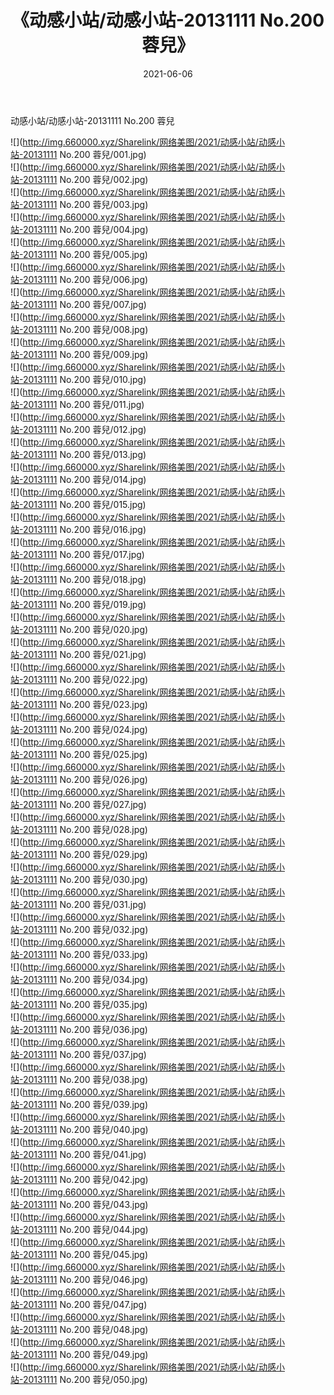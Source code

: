 ﻿---
layout: post
title:  《动感小站/动感小站-20131111 No.200 蓉兒》
date:   2021-06-06
img: http://img.660000.xyz/Sharelink/网络美图/2021/动感小站/动感小站-20131111 No.200 蓉兒/000.jpg
categories: [美女, 清纯, 唯美]
---

动感小站/动感小站-20131111 No.200 蓉兒

 ![](http://img.660000.xyz/Sharelink/网络美图/2021/动感小站/动感小站-20131111 No.200 蓉兒/001.jpg) <br>![](http://img.660000.xyz/Sharelink/网络美图/2021/动感小站/动感小站-20131111 No.200 蓉兒/002.jpg) <br>![](http://img.660000.xyz/Sharelink/网络美图/2021/动感小站/动感小站-20131111 No.200 蓉兒/003.jpg) <br>![](http://img.660000.xyz/Sharelink/网络美图/2021/动感小站/动感小站-20131111 No.200 蓉兒/004.jpg) <br>![](http://img.660000.xyz/Sharelink/网络美图/2021/动感小站/动感小站-20131111 No.200 蓉兒/005.jpg) <br>![](http://img.660000.xyz/Sharelink/网络美图/2021/动感小站/动感小站-20131111 No.200 蓉兒/006.jpg) <br>![](http://img.660000.xyz/Sharelink/网络美图/2021/动感小站/动感小站-20131111 No.200 蓉兒/007.jpg) <br>![](http://img.660000.xyz/Sharelink/网络美图/2021/动感小站/动感小站-20131111 No.200 蓉兒/008.jpg) <br>![](http://img.660000.xyz/Sharelink/网络美图/2021/动感小站/动感小站-20131111 No.200 蓉兒/009.jpg) <br>![](http://img.660000.xyz/Sharelink/网络美图/2021/动感小站/动感小站-20131111 No.200 蓉兒/010.jpg) <br>![](http://img.660000.xyz/Sharelink/网络美图/2021/动感小站/动感小站-20131111 No.200 蓉兒/011.jpg) <br>![](http://img.660000.xyz/Sharelink/网络美图/2021/动感小站/动感小站-20131111 No.200 蓉兒/012.jpg) <br>![](http://img.660000.xyz/Sharelink/网络美图/2021/动感小站/动感小站-20131111 No.200 蓉兒/013.jpg) <br>![](http://img.660000.xyz/Sharelink/网络美图/2021/动感小站/动感小站-20131111 No.200 蓉兒/014.jpg) <br>![](http://img.660000.xyz/Sharelink/网络美图/2021/动感小站/动感小站-20131111 No.200 蓉兒/015.jpg) <br>![](http://img.660000.xyz/Sharelink/网络美图/2021/动感小站/动感小站-20131111 No.200 蓉兒/016.jpg) <br>![](http://img.660000.xyz/Sharelink/网络美图/2021/动感小站/动感小站-20131111 No.200 蓉兒/017.jpg) <br>![](http://img.660000.xyz/Sharelink/网络美图/2021/动感小站/动感小站-20131111 No.200 蓉兒/018.jpg) <br>![](http://img.660000.xyz/Sharelink/网络美图/2021/动感小站/动感小站-20131111 No.200 蓉兒/019.jpg) <br>![](http://img.660000.xyz/Sharelink/网络美图/2021/动感小站/动感小站-20131111 No.200 蓉兒/020.jpg) <br>![](http://img.660000.xyz/Sharelink/网络美图/2021/动感小站/动感小站-20131111 No.200 蓉兒/021.jpg) <br>![](http://img.660000.xyz/Sharelink/网络美图/2021/动感小站/动感小站-20131111 No.200 蓉兒/022.jpg) <br>![](http://img.660000.xyz/Sharelink/网络美图/2021/动感小站/动感小站-20131111 No.200 蓉兒/023.jpg) <br>![](http://img.660000.xyz/Sharelink/网络美图/2021/动感小站/动感小站-20131111 No.200 蓉兒/024.jpg) <br>![](http://img.660000.xyz/Sharelink/网络美图/2021/动感小站/动感小站-20131111 No.200 蓉兒/025.jpg) <br>![](http://img.660000.xyz/Sharelink/网络美图/2021/动感小站/动感小站-20131111 No.200 蓉兒/026.jpg) <br>![](http://img.660000.xyz/Sharelink/网络美图/2021/动感小站/动感小站-20131111 No.200 蓉兒/027.jpg) <br>![](http://img.660000.xyz/Sharelink/网络美图/2021/动感小站/动感小站-20131111 No.200 蓉兒/028.jpg) <br>![](http://img.660000.xyz/Sharelink/网络美图/2021/动感小站/动感小站-20131111 No.200 蓉兒/029.jpg) <br>![](http://img.660000.xyz/Sharelink/网络美图/2021/动感小站/动感小站-20131111 No.200 蓉兒/030.jpg) <br>![](http://img.660000.xyz/Sharelink/网络美图/2021/动感小站/动感小站-20131111 No.200 蓉兒/031.jpg) <br>![](http://img.660000.xyz/Sharelink/网络美图/2021/动感小站/动感小站-20131111 No.200 蓉兒/032.jpg) <br>![](http://img.660000.xyz/Sharelink/网络美图/2021/动感小站/动感小站-20131111 No.200 蓉兒/033.jpg) <br>![](http://img.660000.xyz/Sharelink/网络美图/2021/动感小站/动感小站-20131111 No.200 蓉兒/034.jpg) <br>![](http://img.660000.xyz/Sharelink/网络美图/2021/动感小站/动感小站-20131111 No.200 蓉兒/035.jpg) <br>![](http://img.660000.xyz/Sharelink/网络美图/2021/动感小站/动感小站-20131111 No.200 蓉兒/036.jpg) <br>![](http://img.660000.xyz/Sharelink/网络美图/2021/动感小站/动感小站-20131111 No.200 蓉兒/037.jpg) <br>![](http://img.660000.xyz/Sharelink/网络美图/2021/动感小站/动感小站-20131111 No.200 蓉兒/038.jpg) <br>![](http://img.660000.xyz/Sharelink/网络美图/2021/动感小站/动感小站-20131111 No.200 蓉兒/039.jpg) <br>![](http://img.660000.xyz/Sharelink/网络美图/2021/动感小站/动感小站-20131111 No.200 蓉兒/040.jpg) <br>![](http://img.660000.xyz/Sharelink/网络美图/2021/动感小站/动感小站-20131111 No.200 蓉兒/041.jpg) <br>![](http://img.660000.xyz/Sharelink/网络美图/2021/动感小站/动感小站-20131111 No.200 蓉兒/042.jpg) <br>![](http://img.660000.xyz/Sharelink/网络美图/2021/动感小站/动感小站-20131111 No.200 蓉兒/043.jpg) <br>![](http://img.660000.xyz/Sharelink/网络美图/2021/动感小站/动感小站-20131111 No.200 蓉兒/044.jpg) <br>![](http://img.660000.xyz/Sharelink/网络美图/2021/动感小站/动感小站-20131111 No.200 蓉兒/045.jpg) <br>![](http://img.660000.xyz/Sharelink/网络美图/2021/动感小站/动感小站-20131111 No.200 蓉兒/046.jpg) <br>![](http://img.660000.xyz/Sharelink/网络美图/2021/动感小站/动感小站-20131111 No.200 蓉兒/047.jpg) <br>![](http://img.660000.xyz/Sharelink/网络美图/2021/动感小站/动感小站-20131111 No.200 蓉兒/048.jpg) <br>![](http://img.660000.xyz/Sharelink/网络美图/2021/动感小站/动感小站-20131111 No.200 蓉兒/049.jpg) <br>![](http://img.660000.xyz/Sharelink/网络美图/2021/动感小站/动感小站-20131111 No.200 蓉兒/050.jpg) <br>
